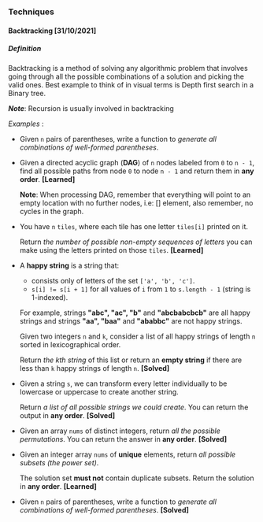 ### Techniques

#### Backtracking [31/10/2021]



##### Definition

Backtracking is a method of solving any algorithmic problem that involves going through all the possible combinations of a solution and picking the valid ones. Best example to think of in visual terms is Depth first search in a Binary tree.

___Note___: Recursion is usually involved in backtracking

_Examples_ :

- Given `n` pairs of parentheses, write a function to *generate all combinations of well-formed parentheses*.

  

- Given a directed acyclic graph (**DAG**) of `n` nodes labeled from `0` to `n - 1`, find all possible paths from node `0` to node `n - 1` and return them in **any order**. **[Learned]**

  __Note__: 	When processing DAG, remember that everything will point to an empty location with no further nodes, i.e: [] element, also remember, no cycles in the graph.

  

- You have `n` `tiles`, where each tile has one letter `tiles[i]` printed on it.

  Return *the number of possible non-empty sequences of letters* you can make using the letters printed on those `tiles`. **[Learned]**

  

- A **happy string** is a string that:

  - consists only of letters of the set `['a', 'b', 'c']`.
  - `s[i] != s[i + 1]` for all values of `i` from `1` to `s.length - 1` (string is 1-indexed).

  For example, strings **"abc", "ac", "b"** and **"abcbabcbcb"** are all happy strings and strings **"aa", "baa"** and **"ababbc"** are not happy strings.

  Given two integers `n` and `k`, consider a list of all happy strings of length `n` sorted in lexicographical order.

  Return *the kth string* of this list or return an **empty string** if there are less than `k` happy strings of length `n`. **[Solved]**



- Given a string `s`, we can transform every letter individually to be lowercase or uppercase to create another string.

  Return *a list of all possible strings we could create*. You can return the output in **any order**.  **[Solved]**

  

- Given an array `nums` of distinct integers, return *all the possible permutations*. You can return the answer in **any order**. **[Solved]**



- Given an integer array `nums` of **unique** elements, return *all possible subsets (the power set)*.

  The solution set **must not** contain duplicate subsets. Return the solution in **any order**. **[Learned]**



- Given `n` pairs of parentheses, write a function to *generate all combinations of well-formed parentheses*. **[Solved]**
